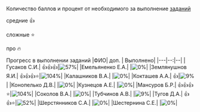 Количество баллов и процент от необходимого за выполнение [заданий](tasks.md)

средние :+1:

сложные :star:

про :fire: 

Прогресс в выполнении заданий 
|ФИО| доп. | Выполнено|
|---|--:|--|
|Гусаков С.И.|  :+1::+1::+1:|![57%](https://progress-bar.xyz/57/?title=12)|
|Емельяненко Е.А.|  |![0%](https://progress-bar.xyz/0/?title=-4&color=ff0000)|
|Землянушнов Я.И.|  :+1::+1::+1::star:|![104%](https://progress-bar.xyz/104/?title=зчт)|
|Калашников В.А.|  |![0%](https://progress-bar.xyz/0/?title=-3&color=ff0000)|
|Кокташев А.А.|  :+1:|![9%](https://progress-bar.xyz/9/?title=2)|
|Конопелько Д.В.|  |![0%](https://progress-bar.xyz/0/?title=-1&color=ff0000)|
|Кузнецов А.Е.|  |![0%](https://progress-bar.xyz/0/?title=-1&color=ff0000)|
|Мансуров Б.Р.|  :+1::+1::+1::star:|![104%](https://progress-bar.xyz/104/?title=зчт)|
|Соколов В.А.|  |![0%](https://progress-bar.xyz/0/?title=-2&color=ff0000)|
|Тубчинов А.В.|  |![9%](https://progress-bar.xyz/9/?title=2)|
|Тугов Д.А.|  :+1::+1::star:|![52%](https://progress-bar.xyz/52/?title=11)|
|Шерстянников С.А.|  |![0%](https://progress-bar.xyz/0/?title=-3&color=ff0000)|
|Шестернина С.Е.|  |![0%](https://progress-bar.xyz/0/?title=-4&color=ff0000)|
